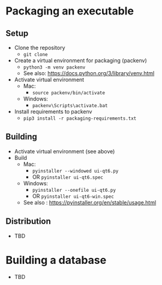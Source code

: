 # Packaging an executable

## Setup
- Clone the repository
  - `git clone`
- Create a virtual environment for packaging (packenv)
  - `python3 -m venv packenv`
  - See also: https://docs.python.org/3/library/venv.html
- Activate virtual environment
  - Mac:
    - `source packenv/bin/activate`
  - Windows:
    - `packenv\Scripts\activate.bat`
 - Install requirements to packenv
   - `pip3 install -r packaging-requirements.txt`

## Building
- Activate virtual environment (see above)
- Build
  - Mac:
    - `pyinstaller --windowed ui-qt6.py`
    - OR `pyinstaller ui-qt6.spec`
  - Windows:
    - `pyinstaller --onefile ui-qt6.py`
    - OR `pyinstaller ui-qt6-win.spec`
  - See also : https://pyinstaller.org/en/stable/usage.html

## Distribution
- TBD

# Building a database

- TBD
